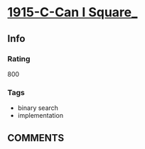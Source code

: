 # [1915-C-Can I Square_](https://codeforces.com/problemset/problem/1915/C)

## Info

### Rating

800

### Tags

- binary search
- implementation

## __COMMENTS__

> 
